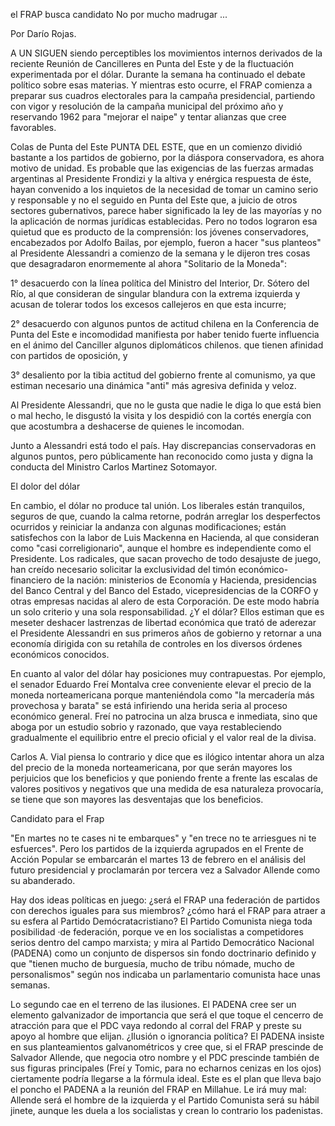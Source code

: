 

el FRAP busca candidato No por mucho madrugar ...

Por Darío Rojas.

A UN SIGUEN siendo perceptibles los movimientos internos derivados de la reciente Reunión de Cancilleres en Punta del Este y de la fluctuación experimentada por el dólar. Durante la semana ha continuado el debate político sobre esas materias. Y mientras esto ocurre, el FRAP comienza a preparar sus cuadros electorales para la campaña presidencial, partiendo con vigor y resolución de la campaña municipal del próximo año y reservando 1962 para "mejorar el naipe" y tentar alianzas que cree favorables.

Colas de Punta del Este PUNTA DEL ESTE, que en un comienzo dividió bastante a los partidos de gobierno, por la diáspora conservadora, es ahora motivo de unidad. Es probable que las exigencias de las fuerzas armadas argentinas al Presidente Frondizi y la altiva y enérgica respuesta de éste, hayan convenido a los inquietos de la necesidad de tomar un camino serio y responsable y no el seguido en Punta del Este que, a juicio de otros sectores gubernativos, parece haber significado la ley de las mayorías y no la aplicación de normas jurídicas establecidas. Pero no todos lograron esa quietud que es producto de la comprensión: los jóvenes conservadores, encabezados por Adolfo Bailas, por ejemplo, fueron a hacer "sus planteos" al Presidente Alessandri a comienzo de la semana y le dijeron tres cosas que desagradaron enormemente al ahora "Solitario de la Moneda":

1° desacuerdo con la línea política del Ministro del Interior, Dr. Sótero del Río, al que consideran de singular blandura con la extrema izquierda y acusan de tolerar todos los excesos callejeros en que esta incurre;

2° desacuerdo con algunos puntos de actitud chilena en la Conferencia de Punta del Este e incomodidad manifiesta por haber tenido fuerte influencia en el ánimo del Canciller algunos diplomáticos chilenos. que tienen afinidad con partidos de oposición, y

3° desaliento por la tibia actitud del gobierno frente al comunismo, ya que estiman necesario una dinámica "anti" más agresiva definida y veloz.

Al Presidente Alessandri, que no le gusta que nadie le diga lo que está bien o mal hecho, le disgustó la visita y los despidió con la cortés energía con que acostumbra a deshacerse de quienes le incomodan.

Junto a Alessandri está todo el país. Hay discrepancias conservadoras en algunos puntos, pero públicamente han reconocido como justa y digna la conducta del Ministro Carlos Martinez Sotomayor.

El dolor del dólar

En cambio, el dólar no produce tal unión. Los liberales están tranquilos, seguros de que, cuando la calma retorne, podrán arreglar los desperfectos ocurridos y reiniciar la andanza con algunas modificaciones; están satisfechos con la labor de Luis Mackenna en Hacienda, al que consideran como "casi correligionario", aunque el hombre es independiente como el Presidente. Los radicales, que sacan provecho de todo desajuste de juego, han creído necesario solicitar la exclusividad del timón económico-financiero de la nación: ministerios de Economía y Hacienda, presidencias del Banco Central y del Banco del Estado, vicepresidencias de la CORFO y otras empresas nacidas al alero de esta Corporación. De este modo habría un solo criterio y una sola responsabilidad. ¿Y el dólar? Ellos estiman que es meseter deshacer lastrenzas de libertad económica que trató de aderezar el Presidente Alessandri en sus primeros años de gobierno y retornar a una economía dirigida con su retahíla de controles en los diversos órdenes económicos conocidos.

En cuanto al valor del dólar hay posiciones muy contrapuestas. Por ejemplo, el senador Eduardo Freí Montalva cree conveniente elevar el precio de la moneda norteamericana porque manteniéndola como "la mercadería más provechosa y barata" se está infiriendo una herida seria al proceso económico general. Freí no patrocina un alza brusca e inmediata, sino que aboga por un estudio sobrio y razonado, que vaya restableciendo gradualmente el equilibrio entre el precio oficial y el valor real de la divisa.

Carlos A. Vial piensa lo contrario y dice que es ilógico intentar ahora un alza del precio de la moneda norteamericana, por que serán mayores los perjuicios que los beneficios y que poniendo frente a frente las escalas de valores positivos y negativos que una medida de esa naturaleza provocaría, se tiene que son mayores las desventajas que los beneficios.

Candidato para el Frap

"En martes no te cases ni te embarques" y "en trece no te arriesgues ni te esfuerces". Pero los partidos de la izquierda agrupados en el Frente de Acción Popular se embarcarán el martes 13 de febrero en el análisis del futuro presidencial y proclamarán por tercera vez a Salvador Allende como su abanderado.

Hay dos ideas políticas en juego: ¿será el FRAP una federación de partidos con derechos iguales para sus miembros? ¿cómo hará el FRAP para atraer a su esfera al Partido Demócratacristiano? El Partido Comunista niega toda posibilidad ·de federación, porque ve en los socialistas a competidores serios dentro del campo marxista; y mira al Partido Democrático Nacional (PADENA) como un conjunto de dispersos sin fondo doctrinario definido y que "tienen mucho de burguesía, mucho de tribu nómade, mucho de personalismos" según nos indicaba un parlamentario comunista hace unas semanas.

Lo segundo cae en el terreno de las ilusiones. El PADENA cree ser un elemento galvanizador de importancia que será el que toque el cencerro de atracción para que el PDC vaya redondo al corral del FRAP y preste su apoyo al hombre que elijan. ¿Ilusión o ignorancia política? El PADENA insiste en sus planteamientos galvanométricos y cree que, si el FRAP prescinde de Salvador Allende, que negocia otro nombre y el PDC prescinde también de sus figuras principales (Freí y Tomic, para no echarnos cenizas en los ojos) ciertamente podría llegarse a la fórmula ideal. Este es el plan que lleva bajo el poncho el PADENA a la reunión del FRAP en Millahue. Le irá muy mal: Allende será el hombre de la izquierda y el Partido Comunista será su hábil jinete, aunque les duela a los socialistas y crean lo contrario los padenistas.

